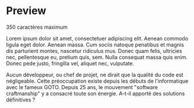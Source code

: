 # Preview

[](https://blog.octo.com/considered-harmful)

350 caractères maximum

Lorem ipsum dolor sit amet, consectetuer adipiscing elit. Aenean commodo ligula eget dolor. Aenean massa. Cum sociis natoque penatibus et magnis dis parturient montes, nascetur ridiculus mus. Donec quam felis, ultricies nec, pellentesque eu, pretium quis, sem. Nulla consequat massa quis enim. Donec pede justo, fringilla vel, aliquet nec, vulputate.

Aucun développeur, ou chef de projet, ne dirait que la qualité du code est négligeable. Cette préoccupation existe depuis les débuts de l'informatique avec le fameux GOTO. Depuis 25 ans, le mouvement "software craftmanship" y a consacré toute son énergie. A-t-il apporté des solutions définitives ?
